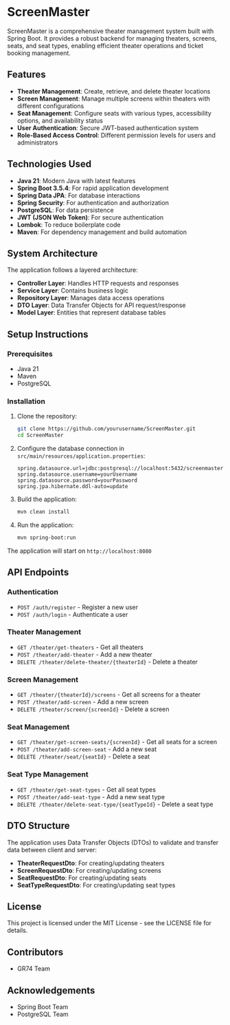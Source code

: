# ScreenMaster

ScreenMaster is a comprehensive theater management system built with Spring Boot. It provides a robust backend for managing theaters, screens, seats, and seat types, enabling efficient theater operations and ticket booking management.

## Features

- **Theater Management**: Create, retrieve, and delete theater locations
- **Screen Management**: Manage multiple screens within theaters with different configurations
- **Seat Management**: Configure seats with various types, accessibility options, and availability status
- **User Authentication**: Secure JWT-based authentication system
- **Role-Based Access Control**: Different permission levels for users and administrators

## Technologies Used

- **Java 21**: Modern Java with latest features
- **Spring Boot 3.5.4**: For rapid application development
- **Spring Data JPA**: For database interactions
- **Spring Security**: For authentication and authorization
- **PostgreSQL**: For data persistence
- **JWT (JSON Web Token)**: For secure authentication
- **Lombok**: To reduce boilerplate code
- **Maven**: For dependency management and build automation

## System Architecture

The application follows a layered architecture:

- **Controller Layer**: Handles HTTP requests and responses
- **Service Layer**: Contains business logic
- **Repository Layer**: Manages data access operations
- **DTO Layer**: Data Transfer Objects for API request/response
- **Model Layer**: Entities that represent database tables

## Setup Instructions

### Prerequisites

- Java 21
- Maven
- PostgreSQL

### Installation

1. Clone the repository:
   ```bash
   git clone https://github.com/yourusername/ScreenMaster.git
   cd ScreenMaster
   ```

2. Configure the database connection in `src/main/resources/application.properties`:
   ```properties
   spring.datasource.url=jdbc:postgresql://localhost:5432/screenmaster
   spring.datasource.username=yourUsername
   spring.datasource.password=yourPassword
   spring.jpa.hibernate.ddl-auto=update
   ```

3. Build the application:
   ```bash
   mvn clean install
   ```

4. Run the application:
   ```bash
   mvn spring-boot:run
   ```

The application will start on `http://localhost:8080`

## API Endpoints

### Authentication

- `POST /auth/register` - Register a new user
- `POST /auth/login` - Authenticate a user

### Theater Management

- `GET /theater/get-theaters` - Get all theaters
- `POST /theater/add-theater` - Add a new theater
- `DELETE /theater/delete-theater/{theaterId}` - Delete a theater

### Screen Management

- `GET /theater/{theaterId}/screens` - Get all screens for a theater
- `POST /theater/add-screen` - Add a new screen
- `DELETE /theater/screen/{screenId}` - Delete a screen

### Seat Management

- `GET /theater/get-screen-seats/{screenId}` - Get all seats for a screen
- `POST /theater/add-screen-seat` - Add a new seat
- `DELETE /theater/seat/{seatId}` - Delete a seat

### Seat Type Management

- `GET /theater/get-seat-types` - Get all seat types
- `POST /theater/add-seat-type` - Add a new seat type
- `DELETE /theater/delete-seat-type/{seatTypeId}` - Delete a seat type

## DTO Structure

The application uses Data Transfer Objects (DTOs) to validate and transfer data between client and server:

- **TheaterRequestDto**: For creating/updating theaters
- **ScreenRequestDto**: For creating/updating screens
- **SeatRequestDto**: For creating/updating seats
- **SeatTypeRequestDto**: For creating/updating seat types

## License

This project is licensed under the MIT License - see the LICENSE file for details.

## Contributors

- GR74 Team

## Acknowledgements

- Spring Boot Team
- PostgreSQL Team
